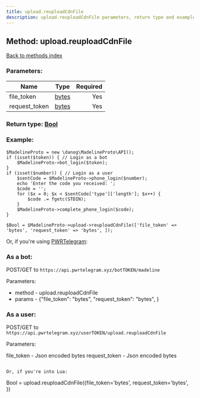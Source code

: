 ```yaml
---
title: upload.reuploadCdnFile
description: upload.reuploadCdnFile parameters, return type and example
---
```

## Method: upload.reuploadCdnFile  
[Back to methods index](index.md)


### Parameters:

| Name     |    Type       | Required |
|----------|:-------------:|---------:|
|file\_token|[bytes](../types/bytes.md) | Yes|
|request\_token|[bytes](../types/bytes.md) | Yes|


### Return type: [Bool](../types/Bool.md)

### Example:


```
$MadelineProto = new \danog\MadelineProto\API();
if (isset($token)) { // Login as a bot
    $MadelineProto->bot_login($token);
}
if (isset($number)) { // Login as a user
    $sentCode = $MadelineProto->phone_login($number);
    echo 'Enter the code you received: ';
    $code = '';
    for ($x = 0; $x < $sentCode['type']['length']; $x++) {
        $code .= fgetc(STDIN);
    }
    $MadelineProto->complete_phone_login($code);
}

$Bool = $MadelineProto->upload->reuploadCdnFile(['file_token' => 'bytes', 'request_token' => 'bytes', ]);
```

Or, if you're using [PWRTelegram](https://pwrtelegram.xyz):

### As a bot:

POST/GET to `https://api.pwrtelegram.xyz/botTOKEN/madeline`

Parameters:

* method - upload.reuploadCdnFile
* params - {"file_token": "bytes", "request_token": "bytes", }



### As a user:

POST/GET to `https://api.pwrtelegram.xyz/userTOKEN/upload.reuploadCdnFile`

Parameters:

file_token - Json encoded bytes
request_token - Json encoded bytes


```

Or, if you're into Lua:

```
Bool = upload.reuploadCdnFile({file_token='bytes', request_token='bytes', })
```

